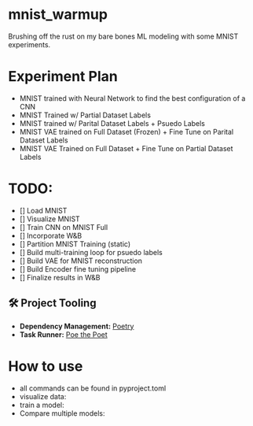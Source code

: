 # mnist_warmup
Brushing off the rust on my bare bones ML modeling with some MNIST experiments.

# Experiment Plan
 - MNIST trained with Neural Network to find the best configuration of a CNN
 - MNIST Trained w/ Partial Dataset Labels
 - MNIST trained w/ Parital Dataset Labels + Psuedo Labels
 - MNIST VAE trained on Full Dataset (Frozen) + Fine Tune on Parital Dataset Labels
 - MNIST VAE Trained on Full Dataset + Fine Tune on Partial Dataset Labels

# TODO:
- [] Load MNIST
- [] Visualize MNIST
- [] Train CNN on MNIST Full
- [] Incorporate W&B
- [] Partition MNIST Training (static)
- [] Build multi-training loop for psuedo labels
- [] Build VAE for MNIST reconstruction
- [] Build Encoder fine tuning pipeline
- [] Finalize results in W&B

## 🛠️ Project Tooling

- **Dependency Management:** [Poetry](https://python-poetry.org/)
- **Task Runner:** [Poe the Poet](https://github.com/nat-n/poethepoet)


# How to use
 - all commands can be found in pyproject.toml
 - visualize data: 
 - train a model:
 - Compare multiple models:
 